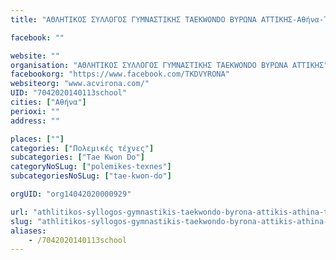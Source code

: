 ```yaml
---
title: "ΑΘΛΗΤΙΚΟΣ ΣΥΛΛΟΓΟΣ ΓΥΜΝΑΣΤΙΚΗΣ ΤΑΕΚWONDO ΒΥΡΩΝΑ ΑΤΤΙΚΗΣ-Αθήνα-Tae Kwon Do"

facebook: ""

website: ""
organisation: "ΑΘΛΗΤΙΚΟΣ ΣΥΛΛΟΓΟΣ ΓΥΜΝΑΣΤΙΚΗΣ ΤΑΕΚWONDO ΒΥΡΩΝΑ ΑΤΤΙΚΗΣ"
facebookorg: "https://www.facebook.com/TKDVYRONA"
websiteorg: "www.acvirona.com/"
UID: "7042020140113school"
cities: ["Αθήνα"]
perioxi: ""
address: ""

places: [""]
categories: ["Πολεμικές τέχνες"]
subcategories: ["Tae Kwon Do"]
categoryNoSLug: ["polemikes-texnes"]
subcategoriesNoSLug: ["tae-kwon-do"]

orgUID: "org14042020000929"

url: "athlitikos-syllogos-gymnastikis-taekwondo-byrona-attikis-athina-tae-kwon-do/athina"
slug: "athlitikos-syllogos-gymnastikis-taekwondo-byrona-attikis-athina-tae-kwon-do"
aliases:
    - /7042020140113school
---
```





